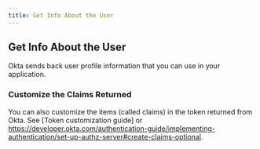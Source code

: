 ```yaml
---
title: Get Info About the User
---
```

## Get Info About the User

Okta sends back user profile information that you can use in your application.

<StackSelector snippet="getuserinfo"/>

### Customize the Claims Returned

You can also customize the items (called claims) in the token returned from Okta. See [Token customization guide] or <https://developer.okta.com/authentication-guide/implementing-authentication/set-up-authz-server#create-claims-optional>.

<NextSection/>
